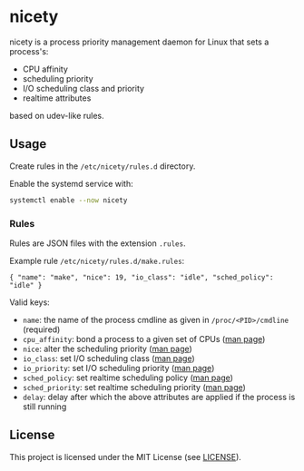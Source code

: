 # nicety

nicety is a process priority management daemon for Linux that sets a process's:
  - CPU affinity
  - scheduling priority
  - I/O scheduling class and priority
  - realtime attributes

based on udev-like rules.

## Usage

Create rules in the `/etc/nicety/rules.d` directory.

Enable the systemd service with:

```sh
systemctl enable --now nicety
```

### Rules

Rules are JSON files with the extension `.rules`.

Example rule `/etc/nicety/rules.d/make.rules`:
```
{ "name": "make", "nice": 19, "io_class": "idle", "sched_policy": "idle" }
```

Valid keys:
- `name`: the name of the process cmdline as given in `/proc/<PID>/cmdline`
  (required)
- `cpu_affinity`: bond a process to a given set of CPUs ([man page][taskset])
- `nice`: alter the scheduling priority ([man page][renice])
- `io_class`: set I/O scheduling class ([man page][ionice])
- `io_priority`: set I/O scheduling priority ([man page][ionice])
- `sched_policy`: set realtime scheduling policy ([man page][chrt])
- `sched_priority`: set realtime scheduling priority ([man page][chrt])
- `delay`: delay after which the above attributes are applied if the process
  is still running

[taskset]: https://www.commandlinux.com/man-page/man1/taskset.1.html
[renice]: https://www.commandlinux.com/man-page/man1/renice.1.html
[ionice]: https://www.commandlinux.com/man-page/man1/ionice.1.html
[chrt]: https://www.commandlinux.com/man-page/man1/chrt.1.html

## License

This project is licensed under the MIT License (see [LICENSE](LICENSE)).
